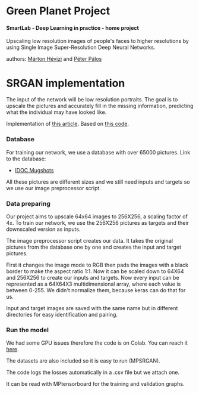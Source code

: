 # Green Planet Project
#### SmartLab - Deep Learning in practice - home project
Upscaling low resolution images of people's faces to higher resolutions by using Single Image Super-Resolution Deep Neural Networks.

authors: [Márton Hévizi](https://github.com/habarcs) and [Péter Pálos](https://github.com/peterpalos)

# SRGAN implementation
The input of the network will be low resolution portraits. The goal is to upscale the pictures and accurately fill in the missing information, predicting what the individual may have looked like.

Implementation of [this article](https://arxiv.org/pdf/1609.04802.pdf).
Based on [this code](https://github.com/eriklindernoren/Keras-GAN/blob/master/srgan/srgan.py).

### Database
For training our network, we use a database with over 65000 pictures.
Link to the database:
- [IDOC Mugshots](https://www.kaggle.com/elliotp/idoc-mugshots)

All these pictures are different sizes and we still need inputs and targets so we use our image preprocessor script.

### Data preparing
Our project aims to upscale 64x64 images to 256X256, a scaling factor of 4x. To train our network, we use the 256X256 pictures as targets and their downscaled version as inputs.

The image preprocessor script creates our data. It takes the original pictures from the database one by one and creates the input and target pictures.

First it changes the image mode to RGB then pads the images with a black border to make the aspect ratio 1:1. Now it can be scaled down to 64X64 and 256X256 to create our inputs and targets. Now every input can be represented as a 64X64X3 multidimensional array, where each value is between 0-255. We didn't normalize them, because keras can do that for us.

Input and target images are saved with the same name but in different directories for easy identification and pairing.

### Run the model
We had some GPU issues therefore the code is on Colab. You can reach it [here](https://drive.google.com/drive/folders/1mpXgXXemJaYIM85mITwvv49OBB19mFNQ?usp=sharing).

The datasets are also included so it is easy to run (MPSRGAN).

The code logs the losses automatically in a .csv file but we attach one.

It can be read with MPtensorboard for the training and validation graphs.

